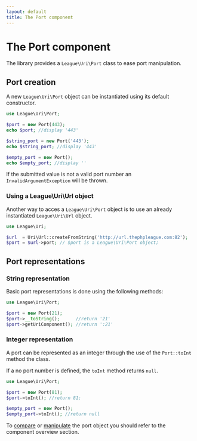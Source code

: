 ```yaml
---
layout: default
title: The Port component
---
```


# The Port component

The library provides a `League\Uri\Port` class to ease port manipulation.

## Port creation

A new `League\Uri\Port` object can be instantiated using its default constructor.

~~~php
use League\Uri\Port;

$port = new Port(443);
echo $port; //display '443'

$string_port = new Port('443');
echo $string_port; //display '443'

$empty_port = new Port();
echo $empty_port; //display ''
~~~

<p class="message-warning">If the submitted value is not a valid port number an <code>InvalidArgumentException</code> will be thrown.</p>

### Using a League\Uri\Url object

Another way to acces a `League\Uri\Port` object is to use an already instantiated `League\Uri\Url` object.

~~~php
use League\Uri;

$url  = Uri\Url::createFromString('http://url.thephpleague.com:82');
$port = $url->port; // $port is a League\Uri\Port object;
~~~

## Port representations

### String representation

Basic port representations is done using the following methods:

~~~php
use League\Uri\Port;

$port = new Port(21);
$port->__toString();      //return '21'
$port->getUriComponent(); //return ':21'
~~~

### Integer representation

A port can be represented as an integer through the use of the `Port::toInt` method the class.

<p class="message-info">If a no port number is defined, the <code>toInt</code> method returns <code>null</code>.</p>

~~~php
use League\Uri\Port;

$port = new Port(81);
$port->toInt(); //return 81;

$empty_port = new Port();
$empty_port->toInt(); //return null
~~~

To [compare](/4.0/components/overview/#components-comparison) or [manipulate](/4.0/components/overview/#components-modification) the port object you should refer to the component overview section.